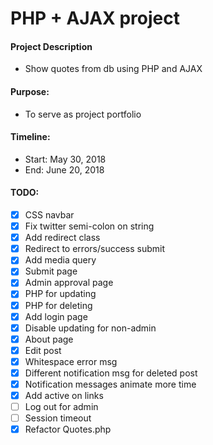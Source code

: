 # PHP + AJAX project

#### Project Description
- Show quotes from db using PHP and AJAX

#### Purpose:
- To serve as project portfolio

#### Timeline:
- Start: May 30, 2018
- End: June 20, 2018

#### TODO:
- [x] CSS navbar
- [x] Fix twitter semi-colon on string
- [x] Add redirect class
- [x] Redirect to errors/success submit
- [x] Add media query
- [x] Submit page
- [x] Admin approval page
- [x] PHP for updating
- [x] PHP for deleting
- [x] Add login page
- [x] Disable updating for non-admin
- [x] About page
- [x] Edit post
- [x] Whitespace error msg
- [x] Different notification msg for deleted post
- [x] Notification messages animate more time
- [x] Add active on links
- [ ] Log out for admin
- [ ] Session timeout
- [x] Refactor Quotes.php
